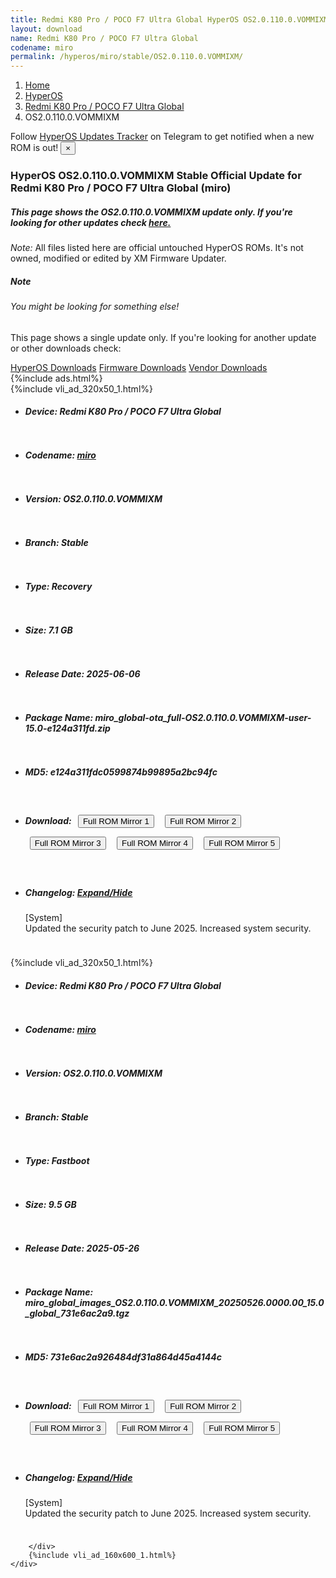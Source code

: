 ```yaml
---
title: Redmi K80 Pro / POCO F7 Ultra Global HyperOS OS2.0.110.0.VOMMIXM Update
layout: download
name: Redmi K80 Pro / POCO F7 Ultra Global
codename: miro
permalink: /hyperos/miro/stable/OS2.0.110.0.VOMMIXM/
---
```

<nav aria-label="breadcrumb">
    <ol class="breadcrumb">
        <li class="breadcrumb-item"><a href="/">Home</a></li>
        <li class="breadcrumb-item"><a href="/hyperos/">HyperOS</a></li>
        <li class="breadcrumb-item"><a href="/hyperos/miro/">Redmi K80 Pro / POCO F7 Ultra Global</a></li>
        <li class="breadcrumb-item active" aria-current="page">OS2.0.110.0.VOMMIXM</li>
    </ol>
</nav>
<div class="alert alert-primary alert-dismissible fade show" role="alert">
    Follow <a href="https://t.me/MIUIUpdatesTracker" class="alert-link">HyperOS Updates Tracker</a> on Telegram to get
    notified when a new ROM is out!
    <button type="button" class="close" data-dismiss="alert" aria-label="Close">
        <span aria-hidden="true">&times;</span>
    </button>
</div>
<div class="col-12 mx-auto">
    <h3 class="title bg-light p-2 rounded">HyperOS OS2.0.110.0.VOMMIXM Stable Official Update for Redmi K80 Pro / POCO F7 Ultra Global (miro)</h3>
    <h5>This page shows the OS2.0.110.0.VOMMIXM update only. If you're looking for other updates check
        <a href="/hyperos/miro/">here.</a></h5>
    <p><i>Note: </i>All files listed here are official untouched HyperOS ROMs.
        It's not owned, modified or edited by XM Firmware Updater.</p>
    <div class="card">
        <div class="card-body">
            <h5 class="card-title">Note</h5>
            <h6 class="card-subtitle mb-2 text-muted">You might be looking for something else!</h6>
            <p class="card-text">This page shows a single update only.
                If you're looking for another update or other downloads check:</p>
            <a href="/hyperos/" class="card-link">HyperOS Downloads</a>
            <a href="/firmware/" class="card-link">Firmware Downloads</a>
            <a href="/vendor/" class="card-link">Vendor Downloads</a>
        </div>
    </div>
    {%include ads.html%}
    <div class="row justify-content-center">
        <div class="col-10" id="downloads">
                    <div class="card card-body">
            {%include vli_ad_320x50_1.html%}
            <ul class="list-unstyled">
                <li style="padding-bottom: 10px;">
                    <h5><b>Device: </b>Redmi K80 Pro / POCO F7 Ultra Global</h5>
                </li>
                <li style="padding-bottom: 10px;">
                    <h5><b>Codename: </b> <a href="/hyperos/miro/" target="_blank">miro</a> </h5>
                </li>
                <li style="padding-bottom: 10px;">
                    <h5><b>Version: </b>OS2.0.110.0.VOMMIXM</h5>
                </li>
                <li style="padding-bottom: 10px;">
                    <h5><b>Branch: </b>Stable</h5>
                </li>
                <li style="padding-bottom: 10px;">
                    <h5><b>Type: </b>Recovery</h5>
                </li>
                <li style="padding-bottom: 10px;">
                    <h5><b>Size: </b>7.1 GB</h5>
                </li>
                <li style="padding-bottom: 10px;">
                    <h5><b>Release Date: </b>2025-06-06</h5>
                </li>
                <li style="padding-bottom: 10px;">
                    <h5><b>Package Name: </b><span id="filename" class="text-dark">miro_global-ota_full-OS2.0.110.0.VOMMIXM-user-15.0-e124a311fd.zip</span></h5>
                </li>
                <li style="padding-bottom: 10px;">
                    <h5><b>MD5: </b><span id="md5" class="text-muted">e124a311fdc0599874b99895a2bc94fc</span></h5>
                </li>
                <li style="padding-bottom: 10px;">
                    <h5><b>Download: </b> <button type="button" id="download" class="btn btn-primary" style="margin: 7px;" onclick="window.open('https://cdnorg.d.miui.com/OS2.0.110.0.VOMMIXM/miro_global-ota_full-OS2.0.110.0.VOMMIXM-user-15.0-e124a311fd.zip', '_blank');"><i class="fa fa-download"></i> Full ROM Mirror 1</button> <button type="button" id="download" class="btn btn-primary" style="margin: 7px;" onclick="window.open('https://bkt-sgp-miui-ota-update-alisgp.oss-ap-southeast-1.aliyuncs.com/OS2.0.110.0.VOMMIXM/miro_global-ota_full-OS2.0.110.0.VOMMIXM-user-15.0-e124a311fd.zip', '_blank');"><i class="fa fa-download"></i> Full ROM Mirror 2</button> <button type="button" id="download" class="btn btn-primary" style="margin: 7px;" onclick="window.open('https://bn.d.miui.com/OS2.0.110.0.VOMMIXM/miro_global-ota_full-OS2.0.110.0.VOMMIXM-user-15.0-e124a311fd.zip', '_blank');"><i class="fa fa-download"></i> Full ROM Mirror 3</button> <button type="button" id="download" class="btn btn-primary" style="margin: 7px;" onclick="window.open('https://bigota.d.miui.com/OS2.0.110.0.VOMMIXM/miro_global-ota_full-OS2.0.110.0.VOMMIXM-user-15.0-e124a311fd.zip', '_blank');"><i class="fa fa-download"></i> Full ROM Mirror 4</button> <button type="button" id="download" class="btn btn-primary" style="margin: 7px;" onclick="window.open('https://hugeota.d.miui.com/OS2.0.110.0.VOMMIXM/miro_global-ota_full-OS2.0.110.0.VOMMIXM-user-15.0-e124a311fd.zip', '_blank');"><i class="fa fa-download"></i> Full ROM Mirror 5</button></h5>
                </li>
                <li style="padding-bottom: 10px;">
                    <h5><b>Changelog: </b><a href="#miro_1_changelog" data-toggle="collapse" role="button"
                            aria-expanded="false" aria-controls="miro_1_changelog"> <i class="fa fa-arrow-down"
                                aria-hidden="true"></i> Expand/Hide</a></h5>
                    <div class="collapse" id="miro_1_changelog">
                        <p id="changelog_text">[System]<br>Updated the security patch to June 2025. Increased system security.</p>
                    </div>
                </li>
            </ul>
        </div>
        <div class="card card-body">
            {%include vli_ad_320x50_1.html%}
            <ul class="list-unstyled">
                <li style="padding-bottom: 10px;">
                    <h5><b>Device: </b>Redmi K80 Pro / POCO F7 Ultra Global</h5>
                </li>
                <li style="padding-bottom: 10px;">
                    <h5><b>Codename: </b> <a href="/hyperos/miro/" target="_blank">miro</a> </h5>
                </li>
                <li style="padding-bottom: 10px;">
                    <h5><b>Version: </b>OS2.0.110.0.VOMMIXM</h5>
                </li>
                <li style="padding-bottom: 10px;">
                    <h5><b>Branch: </b>Stable</h5>
                </li>
                <li style="padding-bottom: 10px;">
                    <h5><b>Type: </b>Fastboot</h5>
                </li>
                <li style="padding-bottom: 10px;">
                    <h5><b>Size: </b>9.5 GB</h5>
                </li>
                <li style="padding-bottom: 10px;">
                    <h5><b>Release Date: </b>2025-05-26</h5>
                </li>
                <li style="padding-bottom: 10px;">
                    <h5><b>Package Name: </b><span id="filename" class="text-dark">miro_global_images_OS2.0.110.0.VOMMIXM_20250526.0000.00_15.0_global_731e6ac2a9.tgz</span></h5>
                </li>
                <li style="padding-bottom: 10px;">
                    <h5><b>MD5: </b><span id="md5" class="text-muted">731e6ac2a926484df31a864d45a4144c</span></h5>
                </li>
                <li style="padding-bottom: 10px;">
                    <h5><b>Download: </b> <button type="button" id="download" class="btn btn-primary" style="margin: 7px;" onclick="window.open('https://cdnorg.d.miui.com/OS2.0.110.0.VOMMIXM/miro_global_images_OS2.0.110.0.VOMMIXM_20250526.0000.00_15.0_global_731e6ac2a9.tgz', '_blank');"><i class="fa fa-download"></i> Full ROM Mirror 1</button> <button type="button" id="download" class="btn btn-primary" style="margin: 7px;" onclick="window.open('https://bkt-sgp-miui-ota-update-alisgp.oss-ap-southeast-1.aliyuncs.com/OS2.0.110.0.VOMMIXM/miro_global_images_OS2.0.110.0.VOMMIXM_20250526.0000.00_15.0_global_731e6ac2a9.tgz', '_blank');"><i class="fa fa-download"></i> Full ROM Mirror 2</button> <button type="button" id="download" class="btn btn-primary" style="margin: 7px;" onclick="window.open('https://bn.d.miui.com/OS2.0.110.0.VOMMIXM/miro_global_images_OS2.0.110.0.VOMMIXM_20250526.0000.00_15.0_global_731e6ac2a9.tgz', '_blank');"><i class="fa fa-download"></i> Full ROM Mirror 3</button> <button type="button" id="download" class="btn btn-primary" style="margin: 7px;" onclick="window.open('https://bigota.d.miui.com/OS2.0.110.0.VOMMIXM/miro_global_images_OS2.0.110.0.VOMMIXM_20250526.0000.00_15.0_global_731e6ac2a9.tgz', '_blank');"><i class="fa fa-download"></i> Full ROM Mirror 4</button> <button type="button" id="download" class="btn btn-primary" style="margin: 7px;" onclick="window.open('https://hugeota.d.miui.com/OS2.0.110.0.VOMMIXM/miro_global_images_OS2.0.110.0.VOMMIXM_20250526.0000.00_15.0_global_731e6ac2a9.tgz', '_blank');"><i class="fa fa-download"></i> Full ROM Mirror 5</button></h5>
                </li>
                <li style="padding-bottom: 10px;">
                    <h5><b>Changelog: </b><a href="#miro_2_changelog" data-toggle="collapse" role="button"
                            aria-expanded="false" aria-controls="miro_2_changelog"> <i class="fa fa-arrow-down"
                                aria-hidden="true"></i> Expand/Hide</a></h5>
                    <div class="collapse" id="miro_2_changelog">
                        <p id="changelog_text">[System]<br>Updated the security patch to June 2025. Increased system security.</p>
                    </div>
                </li>
            </ul>
        </div>

        </div>
        {%include vli_ad_160x600_1.html%}
    </div>
</div>
